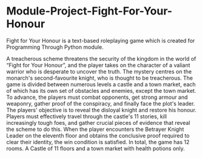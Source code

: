# Module-Project-Fight-For-Your-Honour
Fight for Your Honour is a text-based roleplaying game which is created for Programming Through Python module.

A treacherous scheme threatens the security of the kingdom in the world of “Fight for Your Honour”, and the player takes on the character of a valiant warrior who is desperate to uncover the truth. The mystery centres on the monarch's second-favourite knight, who is thought to be treacherous. 
The game is divided between numerous levels a castle and a town market, each of which has its own set of obstacles and enemies, except the town market.  To advance, the players must combat opponents, get strong armour and weaponry, gather proof of the conspiracy, and finally face the plot's leader. 
The players' objective is to reveal the disloyal knight and restore his honour. Players must effectively travel through the castle's 11 stories, kill increasingly tough foes, and gather crucial pieces of evidence that reveal the scheme to do this. When the player encounters the Betrayer Knight Leader on the eleventh floor and obtains the conclusive proof required to clear their identity, the win condition is satisfied. 
In total, the game has 12 rooms.  A Castle of 11 floors and a town market with health potions only.
